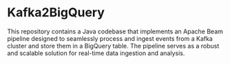 # Kafka2BigQuery

This repository contains a Java codebase that implements an Apache Beam pipeline designed to seamlessly process and ingest events from a Kafka cluster and store them in a BigQuery table. The pipeline serves as a robust and scalable solution for real-time data ingestion and analysis.

